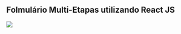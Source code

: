 ## Folmulário Multi-Etapas utilizando React JS
<img src="https://media.giphy.com/media/dHSmtt8yFFCZopuxq0/giphy.gif"/>
